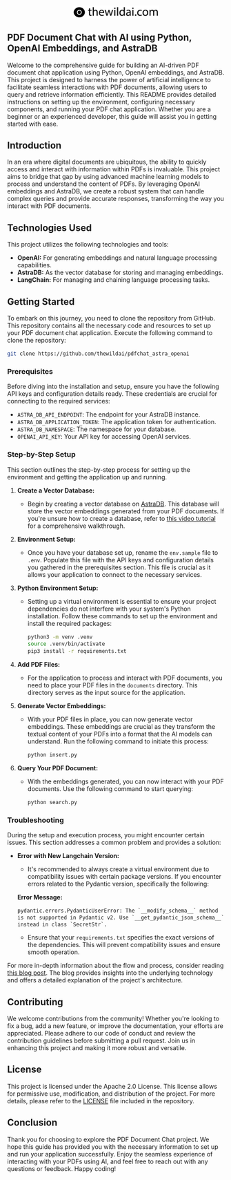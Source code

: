 <div align="center" markdown="1">
<img src="https://raw.githubusercontent.com/thewildaihq/.github/refs/heads/main/assets/logo-flat.jpg" alt="thewildai.com" width="200"/>
<br/>
</div>

## PDF Document Chat with AI using Python, OpenAI Embeddings, and AstraDB

Welcome to the comprehensive guide for building an AI-driven PDF document chat application using Python, OpenAI embeddings, and AstraDB. This project is designed to harness the power of artificial intelligence to facilitate seamless interactions with PDF documents, allowing users to query and retrieve information efficiently. This README provides detailed instructions on setting up the environment, configuring necessary components, and running your PDF chat application. Whether you are a beginner or an experienced developer, this guide will assist you in getting started with ease.

## Introduction

In an era where digital documents are ubiquitous, the ability to quickly access and interact with information within PDFs is invaluable. This project aims to bridge that gap by using advanced machine learning models to process and understand the content of PDFs. By leveraging OpenAI embeddings and AstraDB, we create a robust system that can handle complex queries and provide accurate responses, transforming the way you interact with PDF documents.

## Technologies Used
This project utilizes the following technologies and tools:
- **OpenAI:** For generating embeddings and natural language processing capabilities.
- **AstraDB:** As the vector database for storing and managing embeddings.
- **LangChain:** For managing and chaining language processing tasks.


## Getting Started

To embark on this journey, you need to clone the repository from GitHub. This repository contains all the necessary code and resources to set up your PDF document chat application. Execute the following command to clone the repository:

```bash
git clone https://github.com/thewildai/pdfchat_astra_openai
```

### Prerequisites

Before diving into the installation and setup, ensure you have the following API keys and configuration details ready. These credentials are crucial for connecting to the required services:

- `ASTRA_DB_API_ENDPOINT`: The endpoint for your AstraDB instance.
- `ASTRA_DB_APPLICATION_TOKEN`: The application token for authentication.
- `ASTRA_DB_NAMESPACE`: The namespace for your database.
- `OPENAI_API_KEY`: Your API key for accessing OpenAI services.

### Step-by-Step Setup

This section outlines the step-by-step process for setting up the environment and getting the application up and running.

1. **Create a Vector Database:**
   - Begin by creating a vector database on [AstraDB](https://astra.datastax.com/). This database will store the vector embeddings generated from your PDF documents. If you're unsure how to create a database, refer to [this video tutorial](#) for a comprehensive walkthrough.

2. **Environment Setup:**
   - Once you have your database set up, rename the `env.sample` file to `.env`. Populate this file with the API keys and configuration details you gathered in the prerequisites section. This file is crucial as it allows your application to connect to the necessary services.

3. **Python Environment Setup:**
   - Setting up a virtual environment is essential to ensure your project dependencies do not interfere with your system's Python installation. Follow these commands to set up the environment and install the required packages:
     ```bash
     python3 -m venv .venv
     source .venv/bin/activate
     pip3 install -r requirements.txt
     ```

4. **Add PDF Files:**
   - For the application to process and interact with PDF documents, you need to place your PDF files in the `documents` directory. This directory serves as the input source for the application.

5. **Generate Vector Embeddings:**
   - With your PDF files in place, you can now generate vector embeddings. These embeddings are crucial as they transform the textual content of your PDFs into a format that the AI models can understand. Run the following command to initiate this process:
     ```bash
     python insert.py
     ```

6. **Query Your PDF Document:**
   - With the embeddings generated, you can now interact with your PDF documents. Use the following command to start querying:
     ```bash
     python search.py
     ```

### Troubleshooting

During the setup and execution process, you might encounter certain issues. This section addresses a common problem and provides a solution:

- **Error with New Langchain Version:**
  - It's recommended to always create a virtual environment due to compatibility issues with certain package versions. If you encounter errors related to the Pydantic version, specifically the following:
  
  **Error Message:**
  ```
  pydantic.errors.PydanticUserError: The `__modify_schema__` method is not supported in Pydantic v2. Use `__get_pydantic_json_schema__` instead in class `SecretStr`.
  ```
  - Ensure that your `requirements.txt` specifies the exact versions of the dependencies. This will prevent compatibility issues and ensure smooth operation.

For more in-depth information about the flow and process, consider reading [this blog post](https://www.thewildai.com/blog/build-an-ai-pdf-document-chatbot-in-python-using-langchain-openai-embeddings-and-astradb). The blog provides insights into the underlying technology and offers a detailed explanation of the project's architecture.

## Contributing

We welcome contributions from the community! Whether you're looking to fix a bug, add a new feature, or improve the documentation, your efforts are appreciated. Please adhere to our code of conduct and review the contribution guidelines before submitting a pull request. Join us in enhancing this project and making it more robust and versatile.

## License

This project is licensed under the Apache 2.0 License. This license allows for permissive use, modification, and distribution of the project. For more details, please refer to the [LICENSE](LICENSE) file included in the repository.

## Conclusion

Thank you for choosing to explore the PDF Document Chat project. We hope this guide has provided you with the necessary information to set up and run your application successfully. Enjoy the seamless experience of interacting with your PDFs using AI, and feel free to reach out with any questions or feedback. Happy coding!